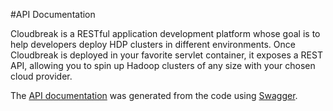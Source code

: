 #API Documentation

 Cloudbreak is a RESTful application development platform whose goal is to help developers deploy HDP clusters in different environments. Once Cloudbreak is deployed in your favorite servlet container, it exposes a REST API, allowing you to spin up Hadoop clusters of any size with your chosen cloud provider.

The [API documentation](https://cloudbreak-api.sequenceiq.com/api/index.html) was generated from the code using [Swagger](http://swagger.io/).
